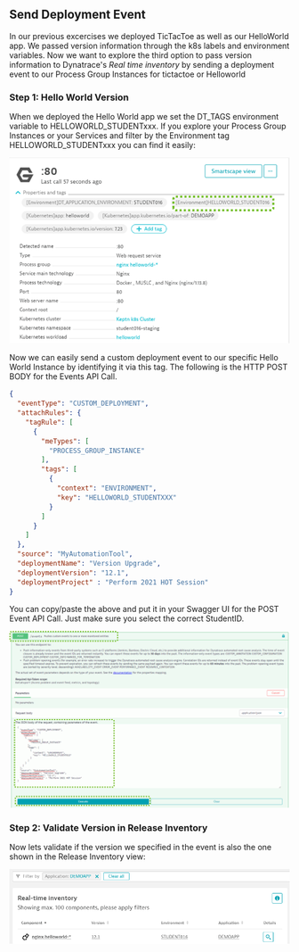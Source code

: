 ## Send Deployment Event

In our previous excercises we deployed TicTacToe as well as our HelloWorld app. We passed version information through the k8s labels and environment variables.
Now we want to explore the third option to pass version information to Dynatrace's *Real time inventory* by sending a deployment event to our Process Group Instances for tictactoe or Helloworld

### Step 1: Hello World Version

When we deployed the Hello World app we set the DT_TAGS environment variable to HELLOWORLD_STUDENTxxx. If you explore your Process Group Instances or your Services and filter by the Environment tag HELLOWORLD_STUDENTxxx you can find it easily:

![](../../../assets/images/05_nginx_tags_on_service.png)

Now we can easily send a custom deployment event to our specific Hello World Instance by identifying it via this tag. The following is the HTTP POST BODY for the Events API Call.

```json
{
  "eventType": "CUSTOM_DEPLOYMENT",
  "attachRules": {
    "tagRule": [
      {
        "meTypes": [
          "PROCESS_GROUP_INSTANCE"
        ],
        "tags": [
          {
            "context": "ENVIRONMENT",
            "key": "HELLOWORLD_STUDENTXXX"
          }
        ]
      }
    ]
  },
  "source": "MyAutomationTool",
  "deploymentName": "Version Upgrade",
  "deploymentVersion": "12.1",
  "deploymentProject" : "Perform 2021 HOT Session"
}
```

You can copy/paste the above and put it in your Swagger UI for the POST Event API Call. Just make sure you select the correct StudentID.

![](../../../assets/images/05_post_event_helloworld.png)

### Step 2: Validate Version in Release Inventory

Now lets validate if the version we specified in the event is also the one shown in the Release Inventory view:

![](../../../assets/images/05_nginx_version_after_postevent.png)
